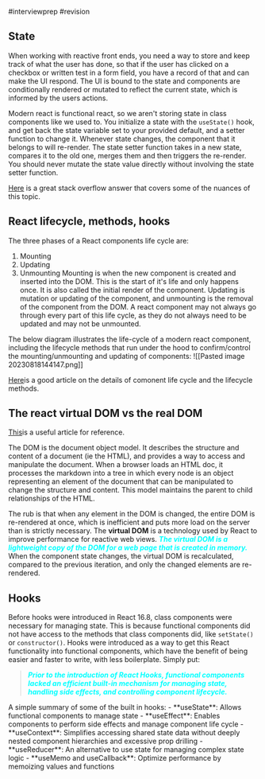#interviewprep #revision 

## State
When working with reactive front ends, you need a way to store and keep track of what the user has done, so that if the user has clicked on a checkbox or written test in a form field, you have a record of that and can make the UI respond. The UI is bound to the state and components are conditionally rendered or mutated to reflect the current state, which is informed by the users actions.

Modern react is functional react, so we aren't storing state in class components like we used to. You initialize a state with the `useState()` hook, and get back the state variable set to your provided default, and a setter function to change it. Whenever state changes, the component that it belongs to will re-render. The state setter function takes in a new state, compares it to the old one, merges them and then triggers the re-render. You should never mutate the state value directly without involving the state setter function.

[Here](https://stackoverflow.com/questions/37755997/why-cant-i-directly-modify-a-components-state-really) is a great stack overflow answer that covers some of the nuances of this topic.

## React lifecycle, methods, hooks
The three phases of a React components life cycle are:
1. Mounting
2. Updating
3. Unmounting
Mounting is when the new component is created and inserted into the DOM. This is the start of it's life and only happens once. It is also called the initial render of the component. Updating is mutation or updating of the component, and unmounting is the removal of the component from the DOM. A react component may not always go through every part of this life cycle, as they do not always need to be updated and may not be unmounted.

The below diagram illustrates the life-cycle of a modern react component, including the lifecycle methods that run under the hood to confirm/control the mounting/unmounting and updating of components:
![[Pasted image 20230818144147.png]]

[Here](https://medium.com/codex/the-lifecycle-of-a-react-component-8e01332a068d)is a good article on the details of comonent life cycle and the lifecycle methods.

## The react virtual DOM vs the real DOM
[This](https://medium.com/devinder/react-virtual-dom-vs-real-dom-23749ff7adc9)is a useful article for reference.

The DOM is the document object model. It describes the structure and content of a document (ie the HTML), and provides a way to access and manipulate the document. When a browser loads an HTML doc, it processes the markdown into a tree in which every node is an object representing an element of the document that can be manipulated to change the structure and content. This model maintains the parent to child relationships of the HTML.

The rub is that when any element in the DOM is changed, the entire DOM is re-rendered at once, which is inefficient and puts more load on the server than is strictly necessary. The **virtual DOM** is a technology used by React to improve performance for reactive web views. <span style="color: cyan; font-weight: bold; font-style: italic;">The virtual DOM is a lightweight copy of the DOM for a web page that is created in memory.</span> When the component state changes, the virtual DOM is recalculated, compared to the previous iteration, and only the changed elements are re-rendered.

## Hooks
Before hooks were introduced in React 16.8, class components were necessary for managing state. This is because functional components did not have access to the methods that class components did, like `setState()` or `constructor()`. Hooks were introduced as a way to get this React functionality into functional components, which have the benefit of being easier and faster to write, with less boilerplate. Simply put:
<blockquote style="color: cyan; font-weight: bold; font-style: italic;">Prior to the introduction of React Hooks, functional components lacked an efficient built-in mechanism for managing state, handling side effects, and controlling component lifecycle.</blockquote>
A simple summary of some of the built in hooks:
- **useState**: Allows functional components to manage state
- **useEffect**: Enables components to perform side effects and manage component life cycle
- **useContext**: Simplifies accessing shared state data without deeply nested component hierarchies and excessive prop drilling
- **useReducer**: An alternative to use state for managing complex state logic
- **useMemo and useCallback**: Optimize  performance by memoizing values and functions